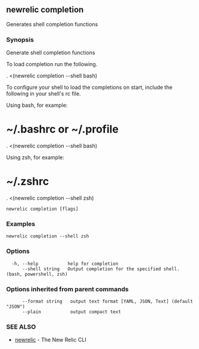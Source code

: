 ## newrelic completion

Generates shell completion functions

### Synopsis

Generate shell completion functions

To load completion run the following.

. <(newrelic completion --shell bash)

To configure your shell to load the completions on start, include the following in your shell's rc file.

Using bash, for example:

# ~/.bashrc or ~/.profile
. <(newrelic completion --shell bash)


Using zsh, for example:

# ~/.zshrc
. <(newrelic completion --shell zsh)


```
newrelic completion [flags]
```

### Examples

```
newrelic completion --shell zsh
```

### Options

```
  -h, --help           help for completion
      --shell string   Output completion for the specified shell.  (bash, powershell, zsh)
```

### Options inherited from parent commands

```
      --format string   output text format [YAML, JSON, Text] (default "JSON")
      --plain           output compact text
```

### SEE ALSO

* [newrelic](newrelic.md)	 - The New Relic CLI

